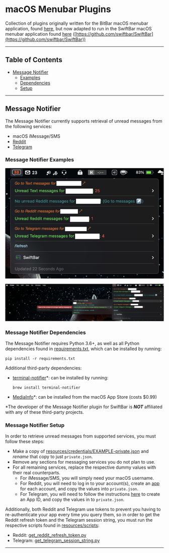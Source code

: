 # macOS Menubar Plugins

Collection of plugins originally written for the BitBar macOS menubar application, found [here](https://getbitbar.com), but now adapted to run in the SwiftBar macOS menubar application found [here](https://swiftbar.app) ([https://github.com/swiftbar/SwiftBar](https://github.com/swiftbar/SwiftBar))

---

## Table of Contents
* [Message Notifier](#message-notifier)
  * [Examples](#message-notifier-examples)
  * [Dependencies](#message-notifier-dependencies)
  * [Setup](#message-notifier-setup)
  
---

<a name="message-notifier"></a>
## Message Notifier

The Message Notifier currently supports retrieval of unread messages from the following services:

* macOS iMessage/SMS
* [Reddit](https://www.reddit.com)
* [Telegram](https://telegram.org)

<a name="message-notifier-examples"></a>
### Message Notifier Examples

![readme_screenshot_1.png](resources/images/readme_screenshot_1.png)

![readme_screenshot_2.png](resources/images/readme_screenshot_2.png)

<a name="message-notifier-dependencies"></a>
### Message Notifier Dependencies

The Message Notifier requires Python 3.6+, as well as all Python dependencies found in [requirements.txt](requirements.txt), which can be installed by running:
```shell
pip install -r requirements.txt
```

Additional third-party dependencies:
 
* [terminal-notifier](https://github.com/julienXX/terminal-notifier)*: can be installed by running:
    ```shell
    brew install terminal-notifier
    ```
* [MediaInfo](https://apps.apple.com/us/app/mediainfo/id510620098)*: can be installed from the macOS App Store (costs $0.99)

*The developer of the Message Notifier plugin for SwiftBar is ***NOT*** affiliated with any of these third-party projects.

<a name="message-notifier-setup"></a>
### Message Notifier Setup

In order to retrieve unread messages from supported services, you must follow these steps:

* Make a copy of [resources/credentials/EXAMPLE-private.json](resources/credentials/EXAMPLE-private.json) and *rename* that copy to just `private.json`.
* Remove any sections for messaging services you do not plan to use.
* For all remaining services, replace the respective dummy values with their real counterparts.
  * For iMessage/SMS, you will simply need your macOS username.
  * For Reddit, you will need to log in to your account(s), create an [app](https://ssl.reddit.com/prefs/apps/) for each account, and copy the values into `private.json`.
  * For Telegram, you will need to follow the instructions [here](https://core.telegram.org/api/obtaining_api_id) to create an App ID, and copy the values in to `private.json`.

Additionally, both Reddit and Telegram use tokens to prevent you having to re-authenticate your app every time you query them, so in order to get the Reddit refresh token and the Telegram session string, you must run the respective scripts found in [resources/scripts](resources/scripts):

* Reddit: [get_reddit_refresh_token.py](resources/scripts/get_reddit_refresh_token.py)
* Telegram: [get_telegram_session_string.py](resources/scripts/get_telegram_session_string.py)

---
